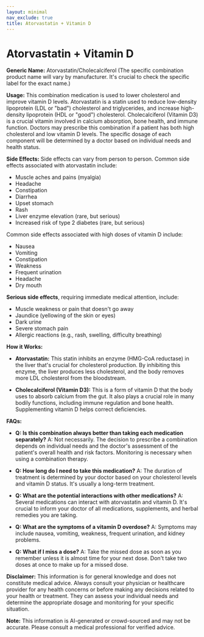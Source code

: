 ```yaml
---
layout: minimal
nav_exclude: true
title: Atorvastatin + Vitamin D
---
```


# Atorvastatin + Vitamin D

**Generic Name:** Atorvastatin/Cholecalciferol (The specific combination product name will vary by manufacturer.  It's crucial to check the specific label for the exact name.)

**Usage:** This combination medication is used to lower cholesterol and improve vitamin D levels.  Atorvastatin is a statin used to reduce low-density lipoprotein (LDL or "bad") cholesterol and triglycerides, and increase high-density lipoprotein (HDL or "good") cholesterol.  Cholecalciferol (Vitamin D3) is a crucial vitamin involved in calcium absorption, bone health, and immune function.  Doctors may prescribe this combination if a patient has both high cholesterol and low vitamin D levels.  The specific dosage of each component will be determined by a doctor based on individual needs and health status.

**Side Effects:**  Side effects can vary from person to person.  Common side effects associated with atorvastatin include:

* Muscle aches and pains (myalgia)
* Headache
* Constipation
* Diarrhea
* Upset stomach
* Rash
* Liver enzyme elevation (rare, but serious)
* Increased risk of type 2 diabetes (rare, but serious)

Common side effects associated with high doses of vitamin D include:

* Nausea
* Vomiting
* Constipation
* Weakness
* Frequent urination
* Headache
* Dry mouth


**Serious side effects**, requiring immediate medical attention, include:

* Muscle weakness or pain that doesn't go away
* Jaundice (yellowing of the skin or eyes)
* Dark urine
* Severe stomach pain
* Allergic reactions (e.g., rash, swelling, difficulty breathing)


**How it Works:**

* **Atorvastatin:**  This statin inhibits an enzyme (HMG-CoA reductase) in the liver that's crucial for cholesterol production. By inhibiting this enzyme, the liver produces less cholesterol, and the body removes more LDL cholesterol from the bloodstream.

* **Cholecalciferol (Vitamin D3):**  This is a form of vitamin D that the body uses to absorb calcium from the gut. It also plays a crucial role in many bodily functions, including immune regulation and bone health.  Supplementing vitamin D helps correct deficiencies.


**FAQs:**

* **Q: Is this combination always better than taking each medication separately?** A: Not necessarily.  The decision to prescribe a combination depends on individual needs and the doctor's assessment of the patient's overall health and risk factors.  Monitoring is necessary when using a combination therapy.

* **Q: How long do I need to take this medication?** A:  The duration of treatment is determined by your doctor based on your cholesterol levels and vitamin D status. It's usually a long-term treatment.

* **Q: What are the potential interactions with other medications?** A:  Several medications can interact with atorvastatin and vitamin D.  It's crucial to inform your doctor of all medications, supplements, and herbal remedies you are taking.

* **Q: What are the symptoms of a vitamin D overdose?** A:  Symptoms may include nausea, vomiting, weakness, frequent urination, and kidney problems.

* **Q:  What if I miss a dose?** A: Take the missed dose as soon as you remember unless it is almost time for your next dose.  Don't take two doses at once to make up for a missed dose.


**Disclaimer:** This information is for general knowledge and does not constitute medical advice.  Always consult your physician or healthcare provider for any health concerns or before making any decisions related to your health or treatment.  They can assess your individual needs and determine the appropriate dosage and monitoring for your specific situation.


**Note:** This information is AI-generated or crowd-sourced and may not be accurate. Please consult a medical professional for verified advice.
